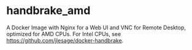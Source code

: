 # handbrake_amd
A Docker Image with Nginx for a Web UI and VNC for Remote Desktop, optimized for AMD CPUs. For Intel CPUs, see https://github.com/jlesage/docker-handbrake.
